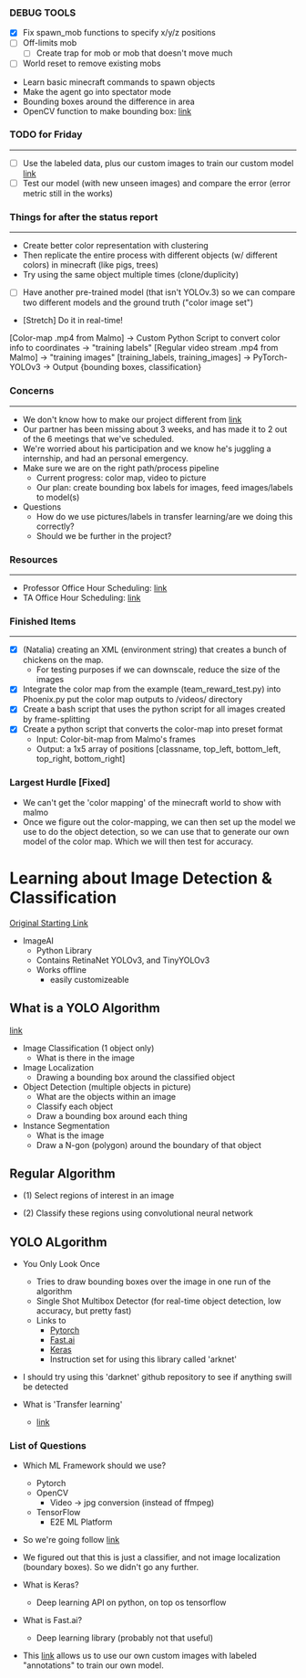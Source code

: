 ### DEBUG TOOLS

* [x] Fix spawn_mob functions to specify x/y/z positions
* [ ] Off-limits mob
  * [ ] Create trap for mob or mob that doesn't move much
* [ ] World reset to remove existing mobs
* Learn basic minecraft commands to spawn objects
* Make the agent go into spectator mode
* Bounding boxes around the difference in area
* OpenCV function to make bounding box: [link](https://docs.opencv.org/3.1.0/dd/d49/tutorial_py_contour_features.html)

### TODO for Friday

---

* [ ] Use the labeled data, plus our custom images to train our custom model [link](https://github.com/eriklindernoren/PyTorch-YOLOv3)
* [ ] Test our model (with new unseen images) and compare the error (error metric still in the works)

### Things for after the status report

---

* Create better color representation with clustering
* Then replicate the entire process with different objects (w/ different colors) in minecraft (like pigs, trees)
* Try using the same object multiple times (clone/duplicity)
* [ ] Have another pre-trained model (that isn't YOLOv.3) so we can compare two different models and the ground truth ("color image set")
* [Stretch] Do it in real-time!

[Color-map .mp4 from Malmo] -> Custom Python Script to convert color info to coordinates -> "training labels"
[Regular video stream .mp4 from Malmo] -> "training images"
[training_labels, training_images] -> PyTorch-YOLOv3 -> Output {bounding boxes, classification}

### Concerns

---

* We don't know how to make our project different from [link](https://kevinjchen.github.io/MCSemanticSegmentation/status.html)
* Our partner has been missing about 3 weeks, and has made it to 2 out of the 6 meetings that we've scheduled.
* We're worried about his participation and we know he's juggling a internship, and had an personal emergency.
* Make sure we are on the right path/process pipeline
  * Current progress: color map, video to picture
  * Our plan: create bounding box labels for images, feed images/labels to model(s)
* Questions
  * How do we use pictures/labels in transfer learning/are we doing this correctly?
  * Should we be further in the project?

### Resources

---

* Professor Office Hour Scheduling: [link](https://calendly.com/sameersingh/office-hours?month=2021-02)
* TA Office Hour Scheduling: [link](https://calendly.com/kolbynottingham/ta-appointment?month=2021-02)

### Finished Items

---

* [x] (Natalia) creating an XML (environment string) that creates a bunch of chickens on the map.
  * For testing purposes if we can downscale, reduce the size of the images
* [x] Integrate the color map from the example (team_reward_test.py) into Phoenix.py put the color map outputs to /videos/ directory
* [x] Create a bash script that uses the python script for all images created by frame-splitting
* [x] Create a python script that converts the color-map into preset format
  * Input: Color-bit-map from Malmo's frames
  * Output: a 1x5 array of positions [classname, top_left, bottom_left, top_right, bottom_right]

### Largest Hurdle [Fixed]

* We can't get the 'color mapping' of the minecraft world to show with malmo
* Once we figure out the color-mapping, we can then set up the model we use to do the object detection, so we can use that to generate our own model of the color map. Which we will then test for accuracy.

# Learning about Image Detection & Classification

[Original Starting Link](https://stackabuse.com/object-detection-with-imageai-in-python/)

* ImageAI
  * Python Library
  * Contains RetinaNet YOLOv3, and TinyYOLOv3
  * Works offline
    * easily customizeable

## What is a YOLO Algorithm

[link](https://appsilon.com/object-detection-yolo-algorithm/)

* Image Classification (1 object only)
  * What is there in the image
* Image Localization
  * Drawing a bounding box around the classified object
* Object Detection (multiple objects in picture)
  * What are the objects within an image
  * Classify each object
  * Draw a bounding box around each thing
* Instance Segmentation
  * What is the image
  * Draw a N-gon (polygon) around the boundary of that object

## Regular Algorithm

* (1) Select regions of interest in an image

* (2) Classify these regions using convolutional neural network

## YOLO ALgorithm

* You Only Look Once
  * Tries to draw bounding boxes over the image in one run of the algorithm
  * Single Shot Multibox Detector (for real-time object detection, low accuracy, but pretty fast)
  * Links to
    * [Pytorch](https://github.com/eriklindernoren/PyTorch-YOLOv3)
    * [Fast.ai](https://github.com/Mersive-Technologies/yolov3)
    * [Keras](https://github.com/experiencor/keras-yolo3)
    * Instruction set for using this library called 'arknet'

* I should try using this 'darknet' github repository to see if anything swill be detected
* What is 'Transfer learning'
  * [link](https://appsilon.com/transfer-learning-introduction/)

### List of Questions

* Which ML Framework should we use?
  * Pytorch
  * OpenCV
    * Video -> jpg conversion (instead of ffmpeg)
  * TensorFlow
    * E2E ML Platform

* So we're going follow  [link](https://appsilon.com/transfer-learning-introduction/) 
* We figured out that this is just a classifier, and not image localization (boundary boxes). So we didn't go any further.

* What is Keras?
  * Deep learning API on python, on top os tensorflow
* What is Fast.ai?
  * Deep learning library (probably not that useful)

* This [link](https://github.com/eriklindernoren/PyTorch-YOLOv3) allows us to use our own custom images with labeled "annotations" to train our own model.